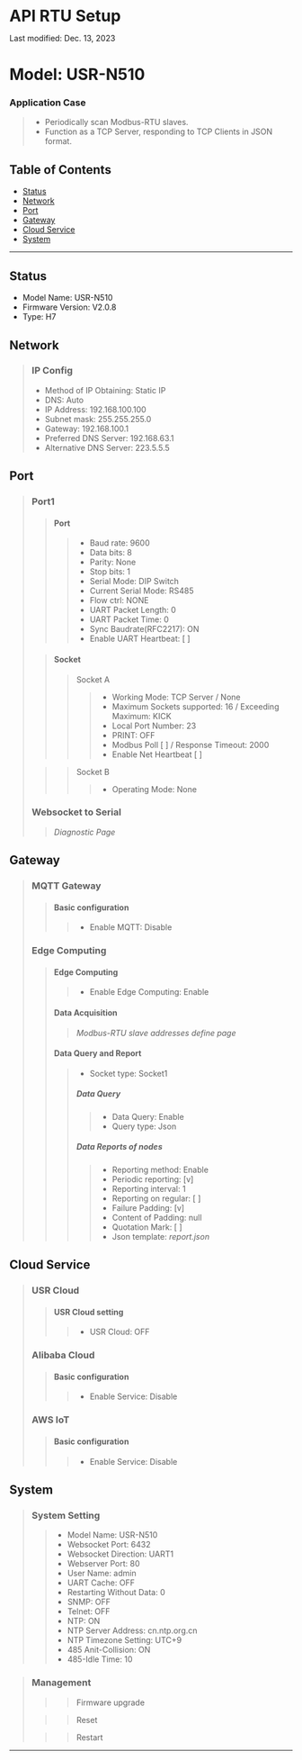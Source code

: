 <span style="font-size:2em; font-weight: bold;">API RTU Setup</span>

Last modified: Dec. 13, 2023

# Model: USR-N510

### Application Case

> - Periodically scan Modbus-RTU slaves.
> - Function as a TCP Server, responding to TCP Clients in JSON format.

## Table of Contents

- [Status](#Status)
- [Network](#Network)
- [Port](#Port)
- [Gateway](#Gateway)
- [Cloud Service](#Cloud-Service)
- [System](#System)

---

## Status
- Model Name: USR-N510
- Firmware Version: V2.0.8
- Type: H7

## Network

>### IP Config
>- Method of IP Obtaining: Static IP
>- DNS: Auto
>- IP Address: 192.168.100.100
>- Subnet mask: 255.255.255.0
>- Gateway: 192.168.100.1
>- Preferred DNS Server: 192.168.63.1
>- Alternative DNS Server: 223.5.5.5

## Port
> ### Port1
>> #### Port
>>> - Baud rate: 9600
>>> - Data bits: 8
>>> - Parity: None
>>> - Stop bits: 1
>>> - Serial Mode: DIP Switch
>>> - Current Serial Mode: RS485
>>> - Flow ctrl: NONE
>>> - UART Packet Length: 0
>>> - UART Packet Time: 0
>>> - Sync Baudrate(RFC2217): ON
>>> - Enable UART Heartbeat: [ ]
>
>> #### Socket
>>> Socket A
>>>> - Working Mode: TCP Server / None
>>>> - Maximum Sockets supported: 16 / Exceeding Maximum: KICK
>>>> - Local Port Number: 23
>>>> - PRINT: OFF
>>>> - Modbus Poll [ ] / Response Timeout: 2000
>>>> - Enable Net Heartbeat [ ]
>
>>> Socket B
>>>> - Operating Mode: None
>
> ### Websocket to Serial
>> *Diagnostic Page*

## Gateway
> ### MQTT Gateway
>> #### Basic configuration
>>> - Enable MQTT: Disable
> ### Edge Computing
>> #### Edge Computing
>>> - Enable Edge Computing: Enable
>> #### Data Acquisition
>>> _Modbus-RTU slave addresses define page_
>> #### Data Query and Report
>>> - Socket type: Socket1
>>> ##### Data Query
>>>> - Data Query: Enable
>>>> - Query type: Json
>>> ##### Data Reports of nodes
>>>> - Reporting method: Enable
>>>> - Periodic reporting: [v]
>>>> - Reporting interval: 1
>>>> - Reporting on regular: [ ]
>>>> - Failure Padding: [v]
>>>> - Content of Padding: null
>>>> - Quotation Mark: [ ]
>>>> - Json template: *report.json*

## Cloud Service
> ### USR Cloud
>> #### USR Cloud setting
>>> - USR Cloud: OFF
> ### Alibaba Cloud
>> #### Basic configuration
>>> - Enable Service: Disable
> ### AWS IoT
>> #### Basic configuration
>>> - Enable Service: Disable 

## System
> ### System Setting
>> - Model Name: USR-N510
>> - Websocket Port: 6432
>> - Websocket Direction: UART1
>> - Webserver Port: 80
>> - User Name: admin
>> - UART Cache: OFF
>> - Restarting Without Data: 0
>> - SNMP: OFF
>> - Telnet: OFF
>> - NTP: ON
>> - NTP Server Address: cn.ntp.org.cn
>> - NTP Timezone Setting: UTC+9
>> - 485 Anit-Collision: ON
>> - 485-Idle Time: 10

> ### Management
>>> Firmware upgrade
>
>>> Reset
>
>>> Restart
>


---
